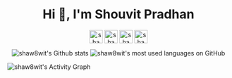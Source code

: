 <h1 align="center">Hi 👋, I'm Shouvit Pradhan</h1>

<p align="center">
  <a href="https://codepen.io/shaw8wit" target="blank"><img align="center" src="https://cdn.jsdelivr.net/npm/simple-icons@3.0.1/icons/codepen.svg" alt="shaw8wit" height="30" width="30" /></a>
  <a href="https://linkedin.com/in/shaw8wit" target="blank"><img align="center" src="https://cdn.jsdelivr.net/npm/simple-icons@3.0.1/icons/linkedin.svg" alt="shaw8wit" height="30" width="30" /></a>
  <a href="https://kaggle.com/shaw8wit" target="blank"><img align="center" src="https://cdn.jsdelivr.net/npm/simple-icons@3.0.1/icons/kaggle.svg" alt="shaw8wit" height="30" width="30" /></a>
  <a href="https://instagram.com/shaw8wit" target="blank"><img align="center" src="https://cdn.jsdelivr.net/npm/simple-icons@3.0.1/icons/instagram.svg" alt="shaw8wit" height="30" width="30" /></a>
</p>


<p align="center">
  <img alt="shaw8wit's Github stats" src="https://github-readme-stats.vercel.app/api?username=shaw8wit&count_private=true&include_all_commits=true&show_icons=true&bg_color=000000&title_color=E8E500&text_color=F8F2CB&icon_color=9FD410&hide_border=true" />
  <img alt="shaw8wit's most used languages on GitHub" src="https://github-readme-stats.vercel.app/api/top-langs/?username=shaw8wit&langs_count=8&layout=compact&bg_color=000000&title_color=E8E500&text_color=F8F2CB&icon_color=9FD410&hide_border=true&hide=jupyter%20notebook" />
</p>

<img alt="shaw8wit's Activity Graph" src="https://activity-graph.herokuapp.com/graph?username=shaw8wit&bg_color=000000&color=E8E500&line=F8F2CB&point=9FD410&hide_border=true" />
